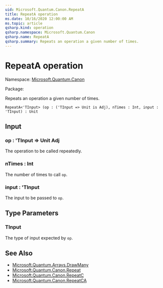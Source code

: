 ```yaml
---
uid: Microsoft.Quantum.Canon.RepeatA
title: RepeatA operation
ms.date: 10/16/2020 12:00:00 AM
ms.topic: article
qsharp.kind: operation
qsharp.namespace: Microsoft.Quantum.Canon
qsharp.name: RepeatA
qsharp.summary: Repeats an operation a given number of times.
---
```


# RepeatA operation

Namespace: [Microsoft.Quantum.Canon](xref:Microsoft.Quantum.Canon)

Package: [](https://nuget.org/packages/)


Repeats an operation a given number of times.

```Q#
RepeatA<'TInput> (op : ('TInput => Unit is Adj), nTimes : Int, input : 'TInput) : Unit
```


## Input

### op : 'TInput => Unit Adj

The operation to be called repeatedly.


### nTimes : Int

The number of times to call `op`.


### input : 'TInput

The input to be passed to `op`.



## Type Parameters

### TInput

The type of input expected by `op`.



## See Also

- [Microsoft.Quantum.Arrays.DrawMany](xref:Microsoft.Quantum.Arrays.DrawMany)
- [Microsoft.Quantum.Canon.Repeat](xref:Microsoft.Quantum.Canon.Repeat)
- [Microsoft.Quantum.Canon.RepeatC](xref:Microsoft.Quantum.Canon.RepeatC)
- [Microsoft.Quantum.Canon.RepeatCA](xref:Microsoft.Quantum.Canon.RepeatCA)